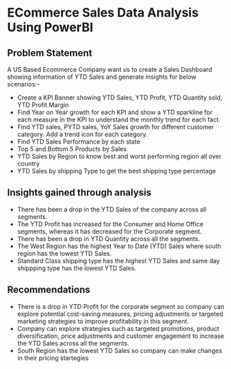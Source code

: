 # ECommerce Sales Data Analysis Using PowerBI

## Problem Statement

A US Based Ecommerce Company want us to create a Sales Dashboard showing information of YTD Sales and generate insights for below scenarios:-

+ Create a KPI Banner showing YTD Sales, YTD Profit, YTD Quantity sold, YTD Profit Margin
+ Find Year on Year growth for each KPI and show a YTD sparkline for each measure in the KPI to understand the monthly trend for each fact.
+ Find YTD sales, PYTD sales, YoY Sales growth for different customer category. Add a trend icon for each category.
+ Find YTD Sales Performance by each state
+ Top 5 and Bottom 5 Products by Sales
+ YTD Sales by Region to know best and worst performing region all over country
+ YTD Sales by shipping Type to get the best shipping type percentage 

## Insights gained through analysis

+ There has been a drop in the YTD Sales of the company across all segments.
+ The YTD Profit has increased for the Consumer and Home Office segments, whereas it has decreased for the Corporate segment.
+ There has been a drop in YTD Quantity across all the segments.
+ The West Region has the highest Year to Date (YTD) Sales where south region has the lowest YTD Sales.
+ Standard Class shipping type has the highest YTD Sales and same day shippping type has the lowest YTD Sales.

## Recommendations

+ There is a drop in YTD Profit for the corporate segment so company can explore potential cost-saving measures, pricing adjustments or targeted marketing strategies to improve profitability in this segment.
+ Company can explore strategies such as targeted promotions, product diversification, price adjustments and customer engagement to increase the YTD Sales across all the segments.
+ South Region has the lowest YTD Sales so company can make changes in their pricing startegies   


